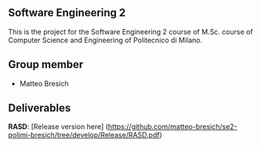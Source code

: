 ## Software Engineering 2
This is the project for the Software Engineering 2 course of M.Sc. course of Computer Science and Engineering of Politecnico di Milano.

## Group member
* Matteo Bresich

## Deliverables
**RASD**: [Release version here] (https://github.com/matteo-bresich/se2-polimi-bresich/tree/develop/Release/RASD.pdf)
